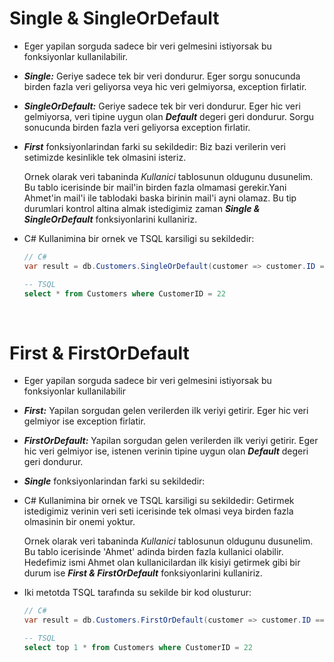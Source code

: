 # Single & SingleOrDefault
- Eger yapilan sorguda sadece bir veri gelmesini istiyorsak bu fonksiyonlar kullanilabilir.
- ***Single:*** Geriye sadece tek bir veri dondurur. Eger sorgu sonucunda birden fazla veri geliyorsa veya hic veri gelmiyorsa, exception firlatir. 
- ***SingleOrDefault:*** Geriye sadece tek bir veri dondurur. Eger hic veri gelmiyorsa, veri tipine uygun olan ***Default*** degeri geri dondurur. Sorgu sonucunda birden fazla veri geliyorsa exception firlatir.
- ***First***  fonksiyonlarindan farki su sekildedir: Biz bazi verilerin veri setimizde kesinlikle tek olmasini isteriz.

    Ornek olarak veri tabaninda *Kullanici* tablosunun oldugunu dusunelim. Bu tablo icerisinde bir mail'in birden fazla olmamasi gerekir.Yani Ahmet'in mail'i ile tablodaki baska birinin mail'i ayni olamaz. Bu tip durumlari kontrol altina almak istedigimiz zaman ***Single & SingleOrDefault*** fonksiyonlarini kullaniriz.
    
- C# Kullanimina bir ornek ve TSQL karsiligi su sekildedir:

    ```csharp
    // C#
    var result = db.Customers.SingleOrDefault(customer => customer.ID == 22);
    ```
    
    ```sql
    -- TSQL
    select * from Customers where CustomerID = 22
    ``` 

<br>

# First & FirstOrDefault
- Eger yapilan sorguda sadece bir veri gelmesini istiyorsak bu fonksiyonlar kullanilabilir
- ***First:*** Yapilan sorgudan gelen verilerden ilk veriyi getirir. Eger hic veri gelmiyor ise exception firlatir.
- ***FirstOrDefault:*** Yapilan sorgudan gelen verilerden ilk veriyi getirir. Eger hic veri gelmiyor ise, istenen verinin tipine uygun olan ***Default*** degeri geri dondurur.
- ***Single*** fonksiyonlarindan farki su sekildedir:
- C# Kullanimina bir ornek ve TSQL karsiligi su sekildedir: Getirmek istedigimiz verinin veri seti icerisinde tek olmasi veya birden fazla olmasinin bir onemi yoktur. 

    Ornek olarak veri tabaninda *Kullanici* tablosunun oldugunu dusunelim. Bu tablo icerisinde 'Ahmet' adinda birden fazla kullanici olabilir. Hedefimiz ismi Ahmet olan kullanicilardan ilk kisiyi getirmek gibi bir durum ise ***First & FirstOrDefault*** fonksiyonlarini kullaniriz.
  
- Iki metotda TSQL tarafında su sekilde bir kod olusturur: 
 
    ```csharp
    // C#
    var result = db.Customers.FirstOrDefault(customer => customer.ID == 22);
    ```
    
    ```sql
    -- TSQL
    select top 1 * from Customers where CustomerID = 22
    ``` 
